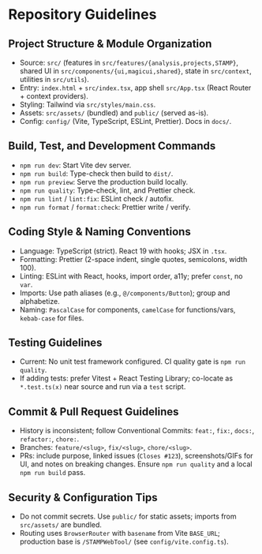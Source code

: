 # Repository Guidelines

## Project Structure & Module Organization

- Source: `src/` (features in `src/features/{analysis,projects,STAMP}`, shared UI in `src/components/{ui,magicui,shared}`, state in `src/context`, utilities in `src/utils`).
- Entry: `index.html` + `src/index.tsx`, app shell `src/App.tsx` (React Router + context providers).
- Styling: Tailwind via `src/styles/main.css`.
- Assets: `src/assets/` (bundled) and `public/` (served as-is).
- Config: `config/` (Vite, TypeScript, ESLint, Prettier). Docs in `docs/`.

## Build, Test, and Development Commands

- `npm run dev`: Start Vite dev server.
- `npm run build`: Type-check then build to `dist/`.
- `npm run preview`: Serve the production build locally.
- `npm run quality`: Type-check, lint, and Prettier check.
- `npm run lint` / `lint:fix`: ESLint check / autofix.
- `npm run format` / `format:check`: Prettier write / verify.

## Coding Style & Naming Conventions

- Language: TypeScript (strict). React 19 with hooks; JSX in `.tsx`.
- Formatting: Prettier (2-space indent, single quotes, semicolons, width 100).
- Linting: ESLint with React, hooks, import order, a11y; prefer `const`, no `var`.
- Imports: Use path aliases (e.g., `@/components/Button`); group and alphabetize.
- Naming: `PascalCase` for components, `camelCase` for functions/vars, `kebab-case` for files.

## Testing Guidelines

- Current: No unit test framework configured. CI quality gate is `npm run quality`.
- If adding tests: prefer Vitest + React Testing Library; co-locate as `*.test.ts(x)` near source and run via a `test` script.

## Commit & Pull Request Guidelines

- History is inconsistent; follow Conventional Commits: `feat:`, `fix:`, `docs:`, `refactor:`, `chore:`.
- Branches: `feature/<slug>`, `fix/<slug>`, `chore/<slug>`.
- PRs: include purpose, linked issues (`Closes #123`), screenshots/GIFs for UI, and notes on breaking changes. Ensure `npm run quality` and a local `npm run build` pass.

## Security & Configuration Tips

- Do not commit secrets. Use `public/` for static assets; imports from `src/assets/` are bundled.
- Routing uses `BrowserRouter` with `basename` from Vite `BASE_URL`; production base is `/STAMPWebTool/` (see `config/vite.config.ts`).
